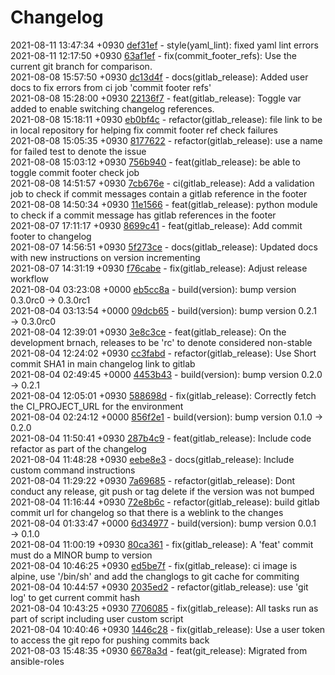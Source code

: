 # Changelog

2021-08-11 13:47:34 +0930 [def31ef](https://gitlab.com/nofusscomputing/projects/gitlab-ci/-/commit/def31ef562c0002713401652657d59320548ee85) - style(yaml_lint): fixed yaml lint errors  
2021-08-11 12:17:50 +0930 [63af1ef](https://gitlab.com/nofusscomputing/projects/gitlab-ci/-/commit/63af1efb4fd92a9f8755f766728a18d8f390b805) - fix(commit_footer_refs): Use the current git branch for comparison.  
2021-08-08 15:57:50 +0930 [dc13d4f](https://gitlab.com/nofusscomputing/projects/gitlab-ci/-/commit/dc13d4f2841038c085dcf29dfb0b0c5d2f00f099) - docs(gitlab_release): Added user docs to fix errors from ci job 'commit footer refs'  
2021-08-08 15:28:00 +0930 [22136f7](https://gitlab.com/nofusscomputing/projects/gitlab-ci/-/commit/22136f7dd22b9487d362a7ed63ca1b76e52b9cc7) - feat(gitlab_release): Toggle var added to enable switching changelog references.  
2021-08-08 15:18:11 +0930 [eb0bf4c](https://gitlab.com/nofusscomputing/projects/gitlab-ci/-/commit/eb0bf4c1740dbd7a47ceb031c0d1c854899a1e40) - refactor(gitlab_release): file link to be in local repository for helping fix commit footer ref check failures  
2021-08-08 15:05:35 +0930 [8177622](https://gitlab.com/nofusscomputing/projects/gitlab-ci/-/commit/81776223c5cb392c12c7ca63488a1df10290e9d1) - refactor(gitlab_release): use a name for failed test to denote the issue  
2021-08-08 15:03:12 +0930 [756b940](https://gitlab.com/nofusscomputing/projects/gitlab-ci/-/commit/756b9406dde8cf0bf0030ac72855a054ece3a883) - feat(gitlab_release): be able to toggle commit footer check job  
2021-08-08 14:51:57 +0930 [7cb676e](https://gitlab.com/nofusscomputing/projects/gitlab-ci/-/commit/7cb676eb98a7de30d47a6b49a87067116684cfd2) - ci(gitlab_release): Add a validation job to check if commit messages contain a gitlab reference in the footer  
2021-08-08 14:50:34 +0930 [11e1566](https://gitlab.com/nofusscomputing/projects/gitlab-ci/-/commit/11e156619d0d820e534897bafd5f39e6f9defcbf) - feat(gitlab_release): python module to check if a commit message has gitlab references in the footer  
2021-08-07 17:11:17 +0930 [8699c41](https://gitlab.com/nofusscomputing/projects/gitlab-ci/-/commit/8699c41219d70e6f41f42dc7f2c1bcf542b3f723) - feat(gitlab_release): Add commit footer to changelog  
2021-08-07 14:56:51 +0930 [5f273ce](https://gitlab.com/nofusscomputing/projects/gitlab-ci/-/commit/5f273ce23a331eaf11623207ec4aba8b856c14f0) - docs(gitlab_release): Updated docs with new instructions on version incrementing  
2021-08-07 14:31:19 +0930 [f76cabe](https://gitlab.com/nofusscomputing/projects/gitlab-ci/-/commit/f76cabeeb04b028a231dc1c232862db5fcad4345) - fix(gitlab_release): Adjust release workflow  
2021-08-04 03:23:08 +0000 [eb5cc8a](https://gitlab.com/nofusscomputing/projects/gitlab-ci/-/commit/eb5cc8a0e2885a9ed16a8d1a81611aec4d5a4d31) - build(version): bump version 0.3.0rc0 → 0.3.0rc1  
2021-08-04 03:13:54 +0000 [09dcb65](https://gitlab.com/nofusscomputing/projects/gitlab-ci/-/commit/09dcb65b090f59e9f8a6bea5eba4bb98bddbad3d) - build(version): bump version 0.2.1 → 0.3.0rc0  
2021-08-04 12:39:01 +0930 [3e8c3ce](https://gitlab.com/nofusscomputing/projects/gitlab-ci/-/commit/3e8c3ce7cd64a6e9110818d32c15c3602fefb76c) - feat(gitlab_release): On the development brnach, releases to be 'rc' to denote considered non-stable  
2021-08-04 12:24:02 +0930 [cc3fabd](https://gitlab.com/nofusscomputing/projects/gitlab-ci/-/commit/cc3fabdaa28f97c3e1600e4a0d95a05bb547e772) - refactor(gitlab_release): Use Short commit SHA1 in main changelog link to gitlab  
2021-08-04 02:49:45 +0000 [4453b43](https://gitlab.com/nofusscomputing/projects/gitlab-ci/-/commit/4453b433c8966a334f02af592a6ce8092f2ac9de) - build(version): bump version 0.2.0 → 0.2.1  
2021-08-04 12:05:01 +0930 [588698d](https://gitlab.com/nofusscomputing/projects/gitlab-ci/-/commit/588698df2668853a97fe60901ab324310f34f279) - fix(gitlab_release): Correctly fetch the CI_PROJECT_URL for the environment  
2021-08-04 02:24:12 +0000 [856f2e1](https://gitlab.com/nofusscomputing/projects/gitlab-ci/-/commit/856f2e1770d0bda823996122ee70916dc0fe455b) - build(version): bump version 0.1.0 → 0.2.0  
2021-08-04 11:50:41 +0930 [287b4c9](https://gitlab.com/nofusscomputing/projects/gitlab-ci/-/commit/287b4c954dddfaaf0a66af387676ea438cc80e61) - feat(gitlab_release): Include code refactor as part of the changelog  
2021-08-04 11:48:28 +0930 [eebe8e3](https://gitlab.com/nofusscomputing/projects/gitlab-ci/-/commit/eebe8e30dcb11cd239f35fcb98216b2ae4d20ece) - docs(gitlab_release): Include custom command instructions  
2021-08-04 11:29:22 +0930 [7a69685](https://gitlab.com/nofusscomputing/projects/gitlab-ci/-/commit/7a69685b53cbe5bd7341a176bf63fd17d36bc7f0) - refactor(gitlab_release): Dont conduct any release, git push or tag delete if the version was not bumped  
2021-08-04 11:16:44 +0930 [72e8b6c](https://gitlab.com/nofusscomputing/projects/gitlab-ci/-/commit/72e8b6c84defdb903c5741e3469651987769713f) - refactor(gitlab_release): build gitlab commit url for changelog so that there is a weblink to the changes  
2021-08-04 01:33:47 +0000 [6d34977](https://gitlab.com/nofusscomputing/projects/gitlab-ci/-/commit/6d349774269bcd7c6e406cfe72c78b99f246df7b) - build(version): bump version 0.0.1 → 0.1.0  
2021-08-04 11:00:19 +0930 [80ca361](https://gitlab.com/nofusscomputing/projects/gitlab-ci/-/commit/80ca3618ee56d0f2a2c012416cb6206599a4f3f6) - fix(gitlab_release): A 'feat' commit must do a MINOR bump to version  
2021-08-04 10:46:25 +0930 [ed5be7f](https://gitlab.com/nofusscomputing/projects/gitlab-ci/-/commit/ed5be7fd3c16e86d48e179a2cded53a38f79e1d9) - fix(gitlab_release): ci image is alpine, use '/bin/sh' and add the changlogs to git cache for commiting  
2021-08-04 10:44:57 +0930 [2035ed2](https://gitlab.com/nofusscomputing/projects/gitlab-ci/-/commit/2035ed27af7fc1f3f5b2c42aa5874219fc5fe323) - refactor(gitlab_release): use 'git log' to get current commit hash  
2021-08-04 10:43:25 +0930 [7706085](https://gitlab.com/nofusscomputing/projects/gitlab-ci/-/commit/7706085b09f3cd9b7c09f7f93b182fd425f6525a) - fix(gitlab_release): All tasks run as part of script including user custom script  
2021-08-04 10:40:46 +0930 [1446c28](https://gitlab.com/nofusscomputing/projects/gitlab-ci/-/commit/1446c28ed2bfe2efec99bc2fc83b111717bcb2af) - fix(gitlab_release): Use a user token to access the git repo for pushing commits back  
2021-08-03 15:48:35 +0930 [6678a3d](https://gitlab.com/nofusscomputing/projects/gitlab-ci/-/commit/6678a3dbab2763addc185e766cbaffbc074a6e98) - feat(git_release): Migrated from ansible-roles  
